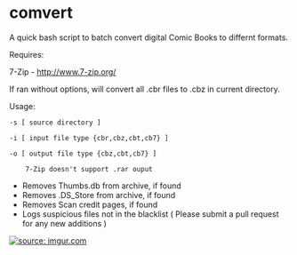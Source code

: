 comvert
=====
A quick bash script to batch convert digital Comic Books to differnt formats.

Requires:

7-Zip - http://www.7-zip.org/

If ran without options, will convert all .cbr files to .cbz in current directory.

Usage:

    -s [ source directory ]
  
    -i [ input file type {cbr,cbz,cbt,cb7} ]
  
    -o [ output file type {cbz,cbt,cb7} ]
  
        7-Zip doesn't support .rar ouput

- Removes Thumbs.db from archive, if found
- Removes .DS_Store from archive, if found
- Removes Scan credit pages, if found
- Logs suspicious files not in the blacklist
( Please submit  a pull request for any new additions )

<a href="https://i.imgur.com/m06Js32"><img src="https://i.imgur.com/m06Js32l.png" title="source: imgur.com" /></a>
